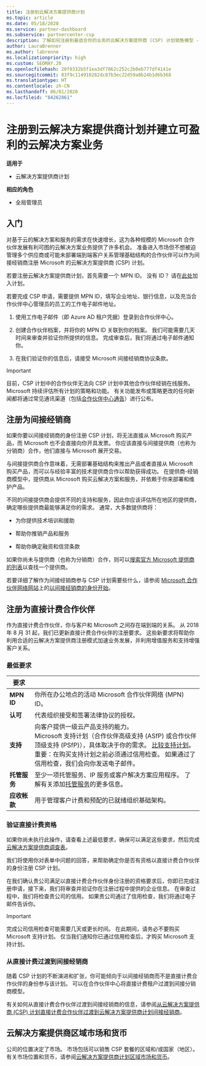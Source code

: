 ```yaml
---
title: 注册到云解决方案提供商计划
ms.topic: article
ms.date: 05/18/2020
ms.service: partner-dashboard
ms.subservice: partnercenter-csp
description: 了解如何注册到最适合你的业务的云解决方案提供商 (CSP) 计划销售模型 - 例如，间接经销商或直接帐单合作伙伴。
author: LauraBrenner
ms.author: labrenne
ms.localizationpriority: high
ms.custom: SEOMAY.20
ms.openlocfilehash: 20f8332b5f1ea3df7862c252c2b0eb777df4141e
ms.sourcegitcommit: 83f9c114910282dc87b3ec22d59a8b24b1d6b368
ms.translationtype: HT
ms.contentlocale: zh-CN
ms.lasthandoff: 06/01/2020
ms.locfileid: "84262861"
---
```

# <a name="enroll-in-the-cloud-solution-provider-program-and-build-a-profitable-cloud-solution-business"></a>注册到云解决方案提供商计划并建立可盈利的云解决方案业务

**适用于**

- 云解决方案提供商计划  

**相应的角色**

- 全局管理员

## <a name="get-started"></a>入门

对基于云的解决方案和服务的需求在快速增长，这为各种规模的 Microsoft 合作伙伴发展有利可图的云解决方案业务提供了许多机会。 准备进入市场但不想被迫管理多个供应商或可能未部署端到端客户关系管理基础结构的合作伙伴可以作为间接经销商注册 Microsoft 的云解决方案提供商 (CSP) 计划。

若要注册云解决方案提供商计划，首先需要一个 MPN ID。 没有 ID？ 请在[此处](https://epe.mspartner.microsoft.com/EPE/portal/en-US?partnerid=)加入计划。

若要完成 CSP 申请，需要提供 MPN ID，填写企业地址、银行信息，以及充当合作伙伴中心管理员的员工的工作电子邮件地址。

1. 使用工作电子邮件（即 Azure AD 租户凭据）登录到合作伙伴中心。

2. 创建合作伙伴档案，并将你的 MPN ID 关联到你的档案。
我们可能需要几天时间来审查并验证你所提供的信息。 完成审查后，我们将通过电子邮件通知你。

3. 在我们验证你的信息后，请接受 Microsoft 间接经销商协议条款。

> [!IMPORTANT]  
> 目前，CSP 计划中的合作伙伴无法向 CSP 计划中其他合作伙伴经销在线服务。 Microsoft 持续评估所有计划的策略和功能。 有关功能发布或策略更改的任何新闻都将通过常见通讯渠道（包括[合作伙伴中心通告](announcements/index.md)）进行公布。

## <a name="enroll-as-an-indirect-reseller"></a>注册为间接经销商

如果你要以间接经销商的身份注册 CSP 计划，将无法直接从 Microsoft 购买产品，而 Microsoft 也不会直接向你开具发票。 你应该直接与间接提供商（也称为分销商）合作，他们直接与 Microsoft 展开交易。

与间接提供商合作意味着，无需部署基础结构来推出产品或者直接从 Microsoft 购买产品，而可以与经验丰富的技术提供商合作以帮助获得成功。 在提供商-经销商模型中，提供商从 Microsoft 购买云解决方案和服务，并依赖于你来部署和维护产品。

不同的间接提供商会提供不同的支持和服务，因此你应该评估所在地区的提供商，确定哪些提供商最能够满足你的需求。 通常，大多数提供商将：

- 为你提供技术培训和援助

- 帮助你推销产品和服务

- 帮助你确定融资和信贷条款

如果你尚未与提供商（也称为分销商）合作，则可以[搜索官方 Microsoft 提供商的列表](https://partnercenter.microsoft.com/partner/find-a-provider)以查找一个提供商。

若要详细了解作为间接经销商参与 CSP 计划需要些什么，请参阅 [Microsoft 合作伙伴网络网站](https://partner.microsoft.com/)上的[以间接经销商的身份开始](https://partner.microsoft.com/cloud-solution-provider/whats-required)。 

## <a name="enroll-as-a-direct-bill-partner"></a>注册为直接计费合作伙伴

作为直接计费合作伙伴，你与客户和 Microsoft 之间存在端到端的关系。 从 2018 年 8 月 31 起，我们已更新直接计费合作伙伴的注册要求。 这些新要求将帮助你利用合适的云解决方案提供商注册模式加速业务发展，并利用增值服务和支持增强客户关系。 

### <a name="minimum-requirements"></a>最低要求

|**要求**|                             |
|--------------------------------|--------------------------------------------------------------|
|**MPN ID**   |你所在办公地点的活动 Microsoft 合作伙伴网络 (MPN) ID。    |
|**认可**   |代表组织接受和签署法律协议的授权。|
|**支持**   |向客户提供一级云产品支持的能力。 <br>Microsoft 支持计划（合作伙伴高级支持 (ASfP) 或合作伙伴顶级支持 (PSfP)），具体取决于你的需求。 [比较支持计划](https://partner.microsoft.com/support/partnersupport)。<br> 重要：在购买支持计划之前必须通过信用检查。 如果通过了信用检查，我们会向你发送电子邮件。 |
|**托管服务**   |至少一项托管服务、IP 服务或客户解决方案应用程序。 了解有关添加[托管服务](https://partner.microsoft.com/business-opportunities/managed-services-provider)的更多信息。|
|**应收帐款** |用于管理客户计费和预配的已就绪组织基础架构。

### <a name="verify-direct-bill-eligibility"></a>验证直接计费资格

如果你尚未执行此操作，请查看上述最低要求，确保可以满足这些要求，然后完成[云解决方案提供商调查表](https://partner.microsoft.com/cloud-solution-provider/assessment)。

我们将使用你对表单中问题的回答，来帮助确定你是否有资格以直接计费合作伙伴的身份注册 CSP 计划。

在我们确认贵公司满足以直接计费合作伙伴身份注册的资格要求后，你即已完成注册申请，接下来，我们将审查并验证你在注册过程中提供的企业信息。 在审查过程中，我们将检查贵公司的信用。 如果贵公司通过了信用检查，我们将通过电子邮件告诉你。

>[!IMPORTANT]
>完成公司信用检查可能需要几天或更长时间。 在此期间，请务必不要购买 Microsoft 支持计划。 仅当我们通知你已通过信用检查后，才购买 Microsoft 支持计划。

### <a name="transition-from-direct-bill-to-indirect-reseller"></a>从直接计费过渡到间接经销商

随着 CSP 计划的不断演进和扩张，你可能倾向于以间接经销商而不是直接计费合作伙伴的身份参与该计划。 可以在合作伙伴中心将直接计费租户过渡到间接分销商模型。

有关如何从直接计费合作伙伴过渡到间接经销商的信息，请参阅[从云解决方案提供商 (CSP) 计划直接计费合作伙伴过渡到云解决方案提供商计划间接经销商](transition-direct-to-indirect.md)。

## <a name="csp-regional-markets-and-currencies"></a>云解决方案提供商区域市场和货币

公司的位置决定了市场。 市场包括可以销售 CSP 套餐的区域和/或国家（地区）。 有关市场位置和货币，请参阅[云解决方案提供商计划区域市场和货币](regional-authorization-overview.md)。

